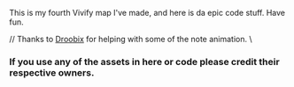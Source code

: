 This is my fourth Vivify map I've made, and here is da epic code stuff. Have fun.

// Thanks to [Droobix](https://github.com/droobix) for helping with some of the note animation. \\

### If you use any of the assets in here or code please credit their respective owners.
